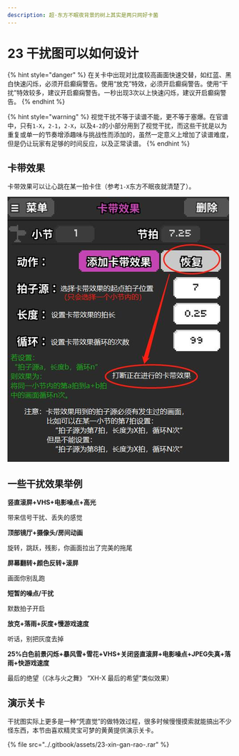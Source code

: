 ```yaml
---
description: 超·东方不眠夜背景的树上其实是两只网好卡菌
---
```


# 23 干扰图可以如何设计

{% hint style="danger" %}
在关卡中出现对比度较高画面快速交替，如红蓝、黑白快速闪烁，必须开启癫痫警告。使用“放克”特效，必须开启癫痫警告。使用“干扰”特效较多，建议开启癫痫警告。一秒出现3次以上快速闪烁，建议开启癫痫警告。
{% endhint %}

{% hint style="warning" %}
视觉干扰不等于读谱不能，更不等于塞爆。在官谱中，只有`1-X`，`2-1`，`2-X`，以及`4-2`的小部分用到了视觉干扰，而这些干扰是以为重复或单一的节奏增添趣味与挑战性而添加的，虽然一定意义上增加了读谱难度，但是仍让玩家有足够的时间反应，以及正常读谱。
{% endhint %}

## 卡带效果 <a id="1"></a>

卡带效果可以让心跳在某一拍卡住（参考`1-X`东方不眠夜就清楚了）。

![](../.gitbook/assets/22-02.jpg)

## **一些干扰效果举例** <a id="2"></a>

**竖直滚屏+VHS+电影噪点+高光**

带来信号干扰、丢失的感觉

**顶部镜厅+摄像头/房间动画**

旋转，跳跃，残影，你画面拉出了完美的拖尾

**屏幕翻转+颜色反转+滚屏**

画面你别乱跑

**短暂的噪点/干扰**

默数拍子开启

**放克+落雨+灰度+慢游戏速度**

听话，别把灰度去掉

**25%白色前景闪烁+暴风雪+雪花+VHS+关闭竖直滚屏+电影噪点+JPEG失真+落雨+快游戏速度**

最后的绝望（《冰与火之舞》 “XH-X  最后的希望”类似效果）

## 演示关卡

干扰图实际上更多是一种“凭直觉”的做特效过程，很多时候慢慢摸索就能搞出不少怪东西，本节由喜欢精灵宝可梦的黄黄提供演示关卡。

{% file src="../.gitbook/assets/23-xin-gan-rao-.rar" %}

